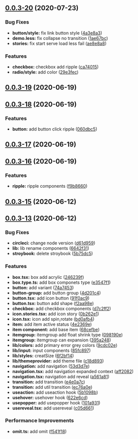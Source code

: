 ## [0.0.3-20](https://github.com/bingzhe/mccree-ui/compare/v0.0.3-19...v0.0.3-20) (2020-07-23)


### Bug Fixes

* **button/style:** fix link button style ([4a3e8a3](https://github.com/bingzhe/mccree-ui/commit/4a3e8a324b8baea7fdf923f353aa38ba483ca63f))
* **demo.less:** fix collapse no transition ([1ae67bc](https://github.com/bingzhe/mccree-ui/commit/1ae67bcc3b76cc1be415052dbc74500a8191b0f0))
* **stories:** fix start serve load less fail ([ae8e8a8](https://github.com/bingzhe/mccree-ui/commit/ae8e8a8c0307e06daef06676e22e5f312dc8153a))


### Features

* **checkbox:** checkbox add ripple ([ca74015](https://github.com/bingzhe/mccree-ui/commit/ca74015b0e37aa7c8bb25b43dca360847ae49da2))
* **radio/style:** add color ([29e3fec](https://github.com/bingzhe/mccree-ui/commit/29e3fecd32dee74bc03624f058a2147b0ad9d25f))



## [0.0.3-19](https://github.com/bingzhe/mccree-ui/compare/v0.0.3-18...v0.0.3-19) (2020-06-19)



## [0.0.3-18](https://github.com/bingzhe/mccree-ui/compare/v0.0.3-17...v0.0.3-18) (2020-06-19)


### Features

* **button:** add button click ripple ([060dbc5](https://github.com/bingzhe/mccree-ui/commit/060dbc55898f4b87774a4831bb6543407011fa71))



## [0.0.3-17](https://github.com/bingzhe/mccree-ui/compare/v0.0.3-16...v0.0.3-17) (2020-06-19)



## [0.0.3-16](https://github.com/bingzhe/mccree-ui/compare/v0.0.3-15...v0.0.3-16) (2020-06-19)


### Features

* **ripple:** ripple components ([f9b8660](https://github.com/bingzhe/mccree-ui/commit/f9b8660a99fe168ddb59727d69b06f81b4d81bc2))



## [0.0.3-15](https://github.com/bingzhe/mccree-ui/compare/v0.0.3-13...v0.0.3-15) (2020-06-12)



## [0.0.3-13](https://github.com/bingzhe/mccree-ui/compare/9cdc02e9290bc6df51cf72161b8d5669b39910c3...v0.0.3-13) (2020-06-12)


### Bug Fixes

* **circleci:** change node version ([d61d959](https://github.com/bingzhe/mccree-ui/commit/d61d959ed13071af3fcbf6701875e43ec0d08a43))
* **lib:** lib rename components ([6642f31](https://github.com/bingzhe/mccree-ui/commit/6642f31c35412ea5881d2fa7b196e59538db6789))
* **stroybook:** delete stroybook ([5b75dc5](https://github.com/bingzhe/mccree-ui/commit/5b75dc594a6c5ed9f7acd0260fd7a13b9de9616b))


### Features

* **box.tsx:** box add acrylic ([246239f](https://github.com/bingzhe/mccree-ui/commit/246239f1fd1c00562ad47975216f0b911c4b3aab))
* **box.type.ts:** add box componets type ([e3547f1](https://github.com/bingzhe/mccree-ui/commit/e3547f13b0122a35d4cc5ecbee962d926e81d7db))
* **button:** add variant ([74a7453](https://github.com/bingzhe/mccree-ui/commit/74a7453cd56c896a206ade4e2337046affeee6b1))
* **button-group:** add button group ([4d201c4](https://github.com/bingzhe/mccree-ui/commit/4d201c4455506626003194f3d76ab62bdf44c5d9))
* **button.tsx:** add icon button ([91f0ac9](https://github.com/bingzhe/mccree-ui/commit/91f0ac925a6fe63887381bacc792374e2259df91))
* **button.tsx:** button add shape ([f2aa98e](https://github.com/bingzhe/mccree-ui/commit/f2aa98e1f526b61221ee1b0ab9ae9eb9372e7b02))
* **checkbox:** add checkbox components ([d7c2ff2](https://github.com/bingzhe/mccree-ui/commit/d7c2ff2dd9b2e1c9872948e1b7a9ba6a26181116))
* **icon.stories.tsx:** add icon story ([0b262e1](https://github.com/bingzhe/mccree-ui/commit/0b262e1a6ddc7f4328e810c0bc545dbff24d812b))
* **icon.tsx:** icon add spin,rotate ([bd0afb4](https://github.com/bingzhe/mccree-ui/commit/bd0afb4156069f4dda076f631c917b2b3ddac0a5))
* **item:** add item active status ([4e2369e](https://github.com/bingzhe/mccree-ui/commit/4e2369edf3a774e6c32903b5b747f4eadb14d843))
* **item component:** add base item ([68cefbe](https://github.com/bingzhe/mccree-ui/commit/68cefbebfcbf90c8c684ce5fc9d2b97bda15481a))
* **itemgroup:** itemgroup add float shrink type ([098190e](https://github.com/bingzhe/mccree-ui/commit/098190ee3e76af34de8b1d8027db7a09f3d882c8))
* **itemgroup:** itemgroup can expansion ([395a248](https://github.com/bingzhe/mccree-ui/commit/395a2484e68ced86a8fce584b03ef40ce7a27bf2))
* **lib/colors:** add primary error grey colors ([9cdc02e](https://github.com/bingzhe/mccree-ui/commit/9cdc02e9290bc6df51cf72161b8d5669b39910c3))
* **lib/input:** input components ([85fc897](https://github.com/bingzhe/mccree-ui/commit/85fc897ceac1b4085bc41ff410c5fc577966c76f))
* **lib/styles:** creatSize ([6f2bf14](https://github.com/bingzhe/mccree-ui/commit/6f2bf1439c19be1ff8dd542917e545a19688a707))
* **lib/themeprovider:** add theme file ([c18d893](https://github.com/bingzhe/mccree-ui/commit/c18d893820e2eee311a47513e507ae8cb0d51a00))
* **navigation:** add navigation ([53d3d7e](https://github.com/bingzhe/mccree-ui/commit/53d3d7e3a7f0ee0d8f8af25cacb0aa43bc74eeaf))
* **navigation.tsx:** add navigation expanded context ([aff2082](https://github.com/bingzhe/mccree-ui/commit/aff20826e4da3dcf90d13c40b493a85a1c7af3fd))
* **navigation.tsx:** navigation add reveal ([a561a81](https://github.com/bingzhe/mccree-ui/commit/a561a8180b5bf2c1513c196e770cd19be2c05572))
* **transition:** add transition ([e4e0a7c](https://github.com/bingzhe/mccree-ui/commit/e4e0a7ca2cc301f505d76cacff3ea82df1d9a34b))
* **transition:** add util transition ([ec76a0e](https://github.com/bingzhe/mccree-ui/commit/ec76a0e09f0ef29b6dd280870cb4eadd257ef19f))
* **useaction:** add useaction hook ([5b1098b](https://github.com/bingzhe/mccree-ui/commit/5b1098b2911390d78dc233778165d3f198365cd7))
* **usehover:** usehover hook ([622e6cd](https://github.com/bingzhe/mccree-ui/commit/622e6cddcb555584f966e8becf9c726c91da0622))
* **usepopper:** add usepopper hook ([101a931](https://github.com/bingzhe/mccree-ui/commit/101a9310c3d4ad362eea632d1c81e532f071e796))
* **usereveal.tsx:** add usereveal ([c05d661](https://github.com/bingzhe/mccree-ui/commit/c05d6612be1c3a713bc03b4bdc9b4d39f669347f))


### Performance Improvements

* **omit.ts:** add omit ([f541f18](https://github.com/bingzhe/mccree-ui/commit/f541f1839a2c807bc6b56b53b8d5440432019956))



